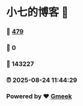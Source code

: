 # 小七的博客 :link:  
### :page_facing_up: [479](/tag.html) 
### :speech_balloon: 0 
### :hibiscus: 143227 
### :alarm_clock: 2025-08-24 11:44:29 
### Powered by :heart: [Gmeek](https://github.com/Meekdai/Gmeek)
